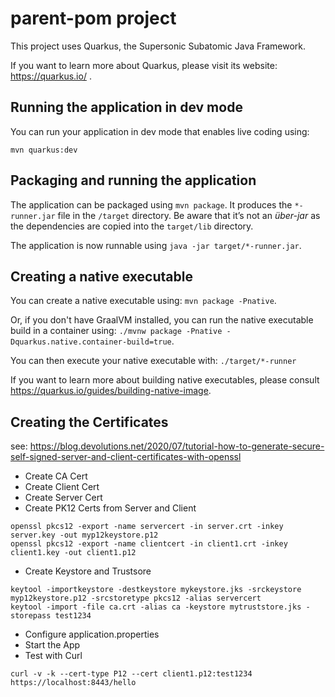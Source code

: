 # parent-pom project

This project uses Quarkus, the Supersonic Subatomic Java Framework.

If you want to learn more about Quarkus, please visit its website: https://quarkus.io/ .

## Running the application in dev mode

You can run your application in dev mode that enables live coding using:
```
mvn quarkus:dev
```

## Packaging and running the application

The application can be packaged using `mvn package`.
It produces the `*-runner.jar` file in the `/target` directory.
Be aware that it’s not an _über-jar_ as the dependencies are copied into the `target/lib` directory.

The application is now runnable using `java -jar target/*-runner.jar`.

## Creating a native executable

You can create a native executable using: `mvn package -Pnative`.

Or, if you don't have GraalVM installed, you can run the native executable build in a container using: `./mvnw package -Pnative -Dquarkus.native.container-build=true`.

You can then execute your native executable with: `./target/*-runner`

If you want to learn more about building native executables, please consult https://quarkus.io/guides/building-native-image.

## Creating the Certificates
see: https://blog.devolutions.net/2020/07/tutorial-how-to-generate-secure-self-signed-server-and-client-certificates-with-openssl
* Create CA Cert
* Create Client Cert
* Create Server Cert
* Create PK12 Certs from Server and Client
```
openssl pkcs12 -export -name servercert -in server.crt -inkey server.key -out myp12keystore.p12
openssl pkcs12 -export -name clientcert -in client1.crt -inkey client1.key -out client1.p12
```
* Create Keystore and Trustsore
```
keytool -importkeystore -destkeystore mykeystore.jks -srckeystore myp12keystore.p12 -srcstoretype pkcs12 -alias servercert
keytool -import -file ca.crt -alias ca -keystore mytruststore.jks -storepass test1234
```

* Configure application.properties
* Start the App
* Test with Curl
```
curl -v -k --cert-type P12 --cert client1.p12:test1234 https://localhost:8443/hello
```
